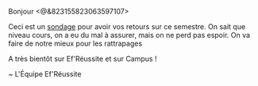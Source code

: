 Bonjour <@&823155823063597107>

Ceci est un [sondage](https://forms.gle/Vd3vjA72RbpE6wyT7) pour avoir vos retours sur ce semestre.
On sait que niveau cours, on a eu du mal à assurer, mais on ne perd pas espoir.
On va faire de notre mieux pour les rattrapages

A très bientôt sur Ef'Réussite et sur Campus !

~ L'Équipe Ef'Réussite
